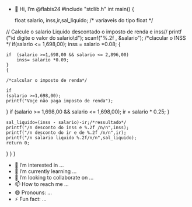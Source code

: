- 👋 Hi, I’m @flabis24
#include "stdlib.h"
int main() {

	float salario, inss,ir,sal_liquido;   /* variaveis do tipo float */

// Calcule o salario Liquido descontado o imposto de renda e inss//
	printf ("\d digite o valor do salario\d");
	scanf("%.2f , &salario");
	/*clacular o INSS */
	if(salario <= 1,698,00);
	inss = salario  *0.08;
	{
	
	if	(salario >=1,698,00 && salario <= 2,896,00)
		inss= salario *0.09;
	}
	{
	
	/*calcular o imposto de renda*/

    if
	(salario >=1,698,00);
	printf("Voçe não paga imposto de renda");
	
}
	if
     (salario >= 1,698,00 && salario <= 1,698,00);
		ir = salario * 0.25;
	}

	sal_liquido=(inss - salario)-ir;/*ressultado*/
	printf("/n desconto do inss e %.2f /n/n",inss);
	printf("/n desconto do ir e de %.2f /n/n",ir);
	printf("/n salario liquido %.2f/n/n",sal_liquido);
	return 0;
}
}
}


- 👀 I’m interested in ...
- 🌱 I’m currently learning ...
- 💞️ I’m looking to collaborate on ...
- 📫 How to reach me ...
- 😄 Pronouns: ...
- ⚡ Fun fact: ...

<!---
flabis24/flabis24 is a ✨ special ✨ repository because its `README.md` (this file) appears on your GitHub profile.
You can click the Preview link to take a look at your changes.
--->
